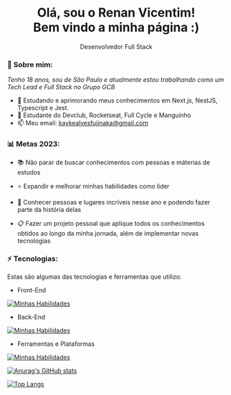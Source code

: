 <h1 align='center'>
  Olá, sou o Renan Vicentim!
  <br/>
  Bem vindo a minha página :)
</h1>

<p align='center'>
  Desenvolvedor Full Stack
</p>

### 🌻 Sobre mim:

<p>
  <em>
    Tenho 18 anos, sou de São Paulo e atualmente estou trabalhando como um Tech Lead e Full Stack no Grupo GCB
  </em>
</p>

- 🌱 Estudando e aprimorando meus conhecimentos em Next.js, NestJS, Typescript e Jest.
- 🚀 Estudante do Devclub, Rocketseat, Full Cycle e Manguinho
- 📫 Meu email: kaykealvesfujinaka@gmail.com

### 📊 Metas 2023:

- 📚 Não parar de buscar conhecimentos com pessoas e máterias de estudos

- ⭐ Expandir e melhorar minhas habilidades como líder

- 💙 Conhecer pessoas e lugares incríveis nesse ano e podendo fazer parte da história delas

- 📋 Fazer um projeto pessoal que aplique todos os conhecimentos obtidos ao longo da minha jornada, além de implementar novas tecnologias

### ⚡ Tecnologias:

Estas são algumas das tecnologias e ferramentas que utilizo:

- Front-End

[![Minhas Habilidades](https://skillicons.dev/icons?i=html,css,js,react,styledcomponents,tailwind,bootstrap,sass,materialui)](https://skillicons.dev)

- Back-End

[![Minhas Habilidades](https://skillicons.dev/icons?i=nodejs,express,docker,mongodb,mysql,postgres)](https://skillicons.dev)

- Ferramentas e Plataformas

[![Minhas Habilidades](https://skillicons.dev/icons?i=git,githubactions,gitlab,figma)](https://skillicons.dev)

[![Anurag's GitHub stats](https://github-readme-stats.vercel.app/api?username=renanvicentim)](https://github.com/anuraghazra/github-readme-stats)

[![Top Langs](https://github-readme-stats.vercel.app/api/top-langs/?username=renanvicentim&layout=compact)](https://github.com/anuraghazra/github-readme-stats)
